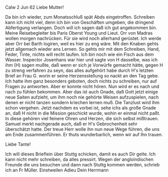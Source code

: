  Calw 2 Jun 62
Liebe Mutter!

Da bin ich wieder, zum Monatsschluß spät Abds eingetroffen. Schreiben kann ich nicht viel, denn ich bin von Geschäften umgeben, die dringend Abfertigung verlangen. Doch will ich sagen daß ich gut angekommen bin. Meine Reisebegleiter bis Paris Oberst Young und Lieut. Orr von Madras wollen morgen nachrücken. Für sie wird noch allerhand gerüstet. Ich werde aber Orr bei Barth logiren, weil es hier zu eng wäre. Mit den Knaben gehts jetzt allgemach wieder ans Lernen. So gehts mir mit dem Schreiben, Hand, Feder, Tinte, nichts will recht laufen. Ich bin noch wie ein Fisch aus dem Wasser. Inspector Josenhans war hier und sagte von H dasselbe, was ich ihm (H) sagen mußte, daß wenn er sich je Vorwürfe gemacht hätte, gegen H zu streng verfahren zu seyn, das alles aufgehört habe durch H's letzten Brief an Frau G. worin er seine Herzensstellung so nackt an den Tag gebe. Ich hatte ihm ganz besonders geboten, doch nichts zu schreiben, nur auf Fragen zu antworten. Aber er konnte nicht hören. Nun wird er es nach und nach zu fühlen bekommen. Aber das ist auch Gnade, daß Gott jetzt einige neue Saiten aufzieht, um ihm noch nie gehörte Weisen aufzuspielen, nach denen er nicht tanzen sondern kriechen lernen muß. Die Tanzlust wird ihm schon vergehen. Jetzt nachdem es vorbei ist, sehe ichs als große Gnade an, daß H nicht in die Mission geschickt wurde, wohin er einmal nicht paßt. In diese gehören viel feinere Ohren und Herzen, die sich selbst mißtrauen. Samuel merkt nachgerade auch, daß er H's Gebrochenheit sehr überschätzt hatte. Der treue Herr wolle ihn nun neue Wege führen, die uns am Ende zusammenführen. Er thuts wunderbarlich, wenn wir auf Ihn trauen.

Liebe Tante!

Ich will dieses Brieflein über Stuttg schicken, damit es auch Dir gelte. Ich kann nicht mehr schreiben, da alles pressirt. Wegen der angloindischen Freunde die uns besuchen und dann nach Stuttg kommen werden, schrieb ich an Fr Müller. Einstweilen Adieu
 Dein Herrmann

